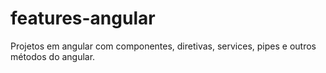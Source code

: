 # features-angular
Projetos em angular com componentes, diretivas, services, pipes e outros métodos do angular.

